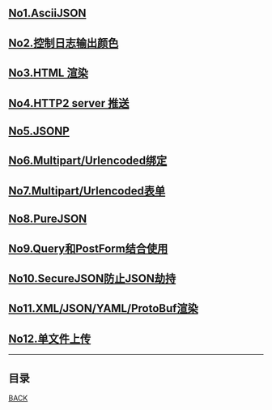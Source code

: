 ## [No1.AsciiJSON](gin/001AsciiJSON.md)
## [No2.控制日志输出颜色](gin/002ControllingLogOutputColoring.md)
## [No3.HTML 渲染](gin/003HTMLReader.md)
## [No4.HTTP2 server 推送](gin/004HTTP2ServerPusher.md)
## [No5.JSONP](gin/005JSONP.md)
## [No6.Multipart/Urlencoded绑定](gin/006MultipartUrlencodedBinding.md)
## [No7.Multipart/Urlencoded表单](gin/007MultipartUrlencodedForm.md)
## [No8.PureJSON](gin/008PureJSON.md)
## [No9.Query和PostForm结合使用](gin/009QueryAndPostForm.md)
## [No10.SecureJSON防止JSON劫持](gin/010SecureJSON.md)
## [No11.XML/JSON/YAML/ProtoBuf渲染](gin/011XMLJSONYAMLProtoBuf.md)
## [No12.单文件上传](gin/012UploadedSingleFile.md)
------------------------------------------------------
## 目录
[BACK](../../README.md)